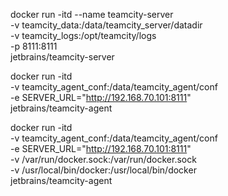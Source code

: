docker run -itd --name teamcity-server \
-v teamcity_data:/data/teamcity_server/datadir \
-v teamcity_logs:/opt/teamcity/logs \
-p 8111:8111 \
jetbrains/teamcity-server


docker run -itd \
-v teamcity_agent_conf:/data/teamcity_agent/conf  \
-e SERVER_URL="http://192.168.70.101:8111"  \
jetbrains/teamcity-agent

docker run -itd \
-v teamcity_agent_conf:/data/teamcity_agent/conf  \
-e SERVER_URL="http://192.168.70.101:8111"  \
-v /var/run/docker.sock:/var/run/docker.sock  \
-v /usr/local/bin/docker:/usr/local/bin/docker  \
jetbrains/teamcity-agent


